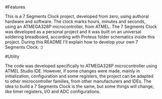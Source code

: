#Features

This is a 7 Segments Clock project, developed from zero, using authoral hardware and software. The clock marks hours, minutes and seconds, using an ATMEGA328P microcontroller, from ATMEL. The 7 Segments Clock was developed as a personal project and it was built on an universal soldering breadboard, according with Proteus folder schematics inside this project. During this README I'll explain how to develop your own 7 Segments Clock. :)

#Utility

The code was developed specifically to ATMEGA328P microcontroller using ATMEL Studio IDE. However, if some changes were made, mainly in initialization, configuration and some registers, the project can be adapted to other microcontroller families, from other manufacturers and IDEs. The idea to build a 7 Segments Clock is the same, but some things will change, like timer registers, I/O and ADC configurations.


